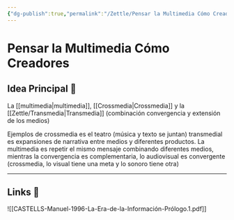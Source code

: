 ```yaml
---
{"dg-publish":true,"permalink":"/Zettle/Pensar la Multimedia Cómo Creadores/","title":"Pensar la Multimedia Cómo Creadores","created":"Saturday, 2023-11-18, 8:43:16 am","updated":"Saturday, 2023-11-25, 9:21:51 am"}
---
```



# Pensar la Multimedia Cómo Creadores

## Idea Principal 🧠

La [[multimedia\|multimedia]], [[Crossmedia\|Crossmedia]] y la [[Zettle/Transmedia\|Transmedia]] (combinación convergencia y extensión de los medios) 

Ejemplos de crossmedia es el teatro (música y texto se juntan) transmedial es expansiones de narrativa entre medios y diferentes productos. La multimedia es repetir el mismo mensaje combinando diferentes medios, mientras la convergencia es complementaria, lo audiovisual es convergente (crossmedia, lo visual tiene una meta y lo sonoro tiene otra)

- - - 

## Links 📎

![[CASTELLS-Manuel-1996-La-Era-de-la-Información-Prólogo.1.pdf]]
